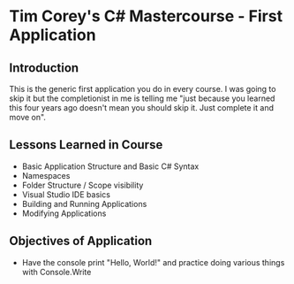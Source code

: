 # Tim Corey's C# Mastercourse - First Application

## Introduction

This is the generic first application you do in every course. I was going to skip it but the completionist in me is telling me "just because you learned this four years ago doesn't mean you should skip it. Just complete it and move on".

## Lessons Learned in Course

- Basic Application Structure and Basic C# Syntax
- Namespaces
- Folder Structure / Scope visibility
- Visual Studio IDE basics
- Building and Running Applications
- Modifying Applications

## Objectives of Application

- Have the console print "Hello, World!" and practice doing various things with Console.Write
